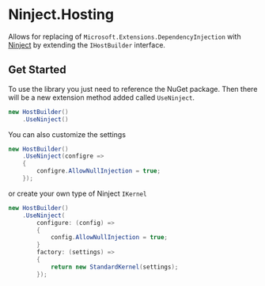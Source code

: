 # Ninject.Hosting 

Allows for replacing of `Microsoft.Extensions.DependencyInjection` with [Ninject](https://www.google.com/search?client=firefox-b-d&q=Ninject+github) by extending the `IHostBuilder` interface.

## Get Started 

To use the library you just need to reference the NuGet package. Then there will be a new extension method added called `UseNinject`. 

```csharp
new HostBuilder()
    .UseNinject()
```

You can also customize the settings

```csharp 
new HostBuilder()
    .UseNinject(configre =>
    {
        configre.AllowNullInjection = true;
    });
```

or create your own type of Ninject `IKernel`

```csharp 
new HostBuilder()
    .UseNinject(
        configure: (config) => 
        {
            config.AllowNullInjection = true;
        } 
        factory: (settings) => 
        {
            return new StandardKernel(settings);
        });
```